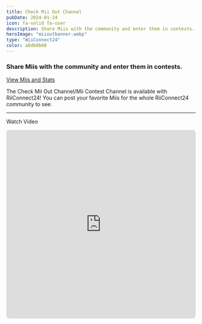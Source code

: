```yaml
---
title: Check Mii Out Channel
pubDate: 2024-01-24
icon: fa-solid fa-user
description: Share Miis with the community and enter them in contests.
heroImage: "miioutbanner.webp"
type: "WiiConnect24"
color: a0db0b60
---
```


### Share Miis with the community and enter them in contests.

<a href="https://miicontest.wiilink.ca/" style="margin-top:5px; width:100%;" class="btn btn-success"> View Miis and Stats</a>

The Check Mii Out Channel/Mii Contest Channel is available with RiiConnect24! You can post your favorite Miis for the whole RiiConnect24 community to see.

<hr>

<i class="fab fa-youtube" aria-hidden="true"></i> Watch Video

<iframe src="https://www.youtube.com/embed/O7PhBhvwO-s" frameborder="0" style="border-radius:8px;" width="100%" height="500" allow="autoplay; encrypted-media" allowfullscreen></iframe>
